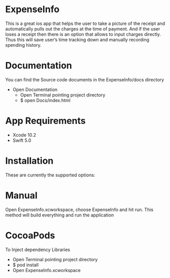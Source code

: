 # ExpenseInfo

This is a great ios app that helps the user to take a picture of the receipt and automatically pulls out the charges at the time of payment. And if the user loses a receipt then there is an option that allows to input charges directly. Thus this will save user’s time tracking down and manually recording spending history.

# Documentation

You can find the Source code documents in the ExpenseInfo/docs directory

- Open Documentation
   - Open Terminal pointing project directory
   - $ open Docs/index.html

# App Requirements
- Xcode 10.2
- Swift 5.0


# Installation

These are currently the supported options:

# Manual
Open ExpenseInfo.xcworkspace, choose ExpenseInfo and hit run. This method will build everything and run the application

# CocoaPods

To Inject dependency Libraries 
- Open Terminal pointing project directory
- $ pod install
- Open ExpenseInfo.xcworkspace
